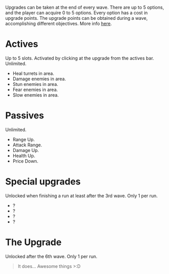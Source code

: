 Upgrades can be taken at the end of every wave. There are up to 5 options, and the player can acquire 0 to 5 options. Every option has a cost in upgrade points.
The upgrade points can be obtained during a wave, accomplishing different objectives. More info [here](https://github.com/David-Goru/WeDoGames/tree/master/Docs/Tower%20Defense/Waves.md).

# Actives
Up to 5 slots. Activated by clicking at the upgrade from the actives bar. Unlimited.
* Heal turrets in area.
* Damage enemies in area.
* Stun enemies in area.
* Fear enemies in area.
* Slow enemies in area.

# Passives
Unlimited.
* Range Up.
* Attack Range.
* Damage Up.
* Health Up.
* Price Down.

# Special upgrades
Unlocked when finishing a run at least after the 3rd wave. Only 1 per run.
* ?
* ?
* ?
* ?

# The Upgrade
Unlocked after the 6th wave. Only  1 per run.
> It does... Awesome things >:D
